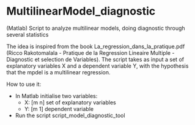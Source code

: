 # MultilinearModel_diagnostic
(Matlab) Script to analyze multilinear models, doing diagnostic through several statistics

The idea is inspired from the book La_regression_dans_la_pratique.pdf (Ricco Rakotomalala - Pratique de la Regression Lineaire Multiple - Diagnostic et selection de Variables). 
The script takes as input a set of explanatory variables X and a dependent variable Y, with the hypothesis that the mpdel is a multilinear regression.

How to use it:
- In Matlab initialise two variables:
  * X: [m n] set of explanatory variables
  * Y: [m 1] dependent variable
- Run the script script_model_diagnostic_tool

